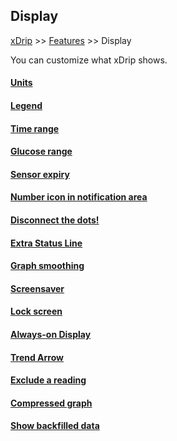 ## Display  
[xDrip](../../README.md) >> [Features](../Features_page) >> Display  
  
You can customize what xDrip shows.  
  
#### [Units](./Units_HiLow.md)
#### [Legend](../Legend.md)
#### [Time range](../TimeButtons.md)
#### [Glucose range](./GlucoseRange.md)
#### [Sensor expiry](../Sensor-Expiry.md)
#### [Number icon in notification area](./NumIconNotifArea.md)
#### [Disconnect the dots!](../Connect-the-dots.md)
#### [Extra Status Line](../Extra-status-line.md)
#### [Graph smoothing](../Display/GraphSmoothing.md)
#### [Screensaver](../Screensaver.md)
#### [Lock screen](../Lock-screen.md)
#### [Always-on Display](./AOD.md)
#### [Trend Arrow](./TrendArrow.md)
#### [Exclude a reading](./ExcludeReading.md)
#### [Compressed graph](./CompressedScreen.md)
#### [Show backfilled data](./ShowBackfilled.md)
  
